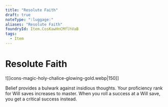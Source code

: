 ```yaml
---
title: "Resolute Faith"
draft: true
noteType: ":luggage:"
aliases: "Resolute Faith"
foundryId: Item.CosKawHnCMflhVaB
tags:
  - Item
---
```


# Resolute Faith
![[icons-magic-holy-chalice-glowing-gold.webp|150]]

Belief provides a bulwark against insidious thoughts. Your proficiency rank for Will saves increases to master. When you roll a success at a Will save, you get a critical success instead.

